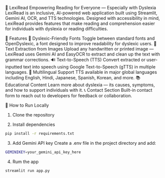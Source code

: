 📖 LexiRead
Empowering Reading for Everyone — Especially with Dyslexia
LexiRead is an inclusive, AI-powered web application built using Streamlit, Gemini AI, OCR, and TTS technologies. Designed with accessibility in mind, LexiRead provides features that make reading and comprehension easier for individuals with dyslexia or reading difficulties.

🚀 Features
🎨 Dyslexic-Friendly Fonts
Toggle between standard fonts and OpenDyslexic, a font designed to improve readability for dyslexic users.
🧾 Text Extraction from Images
Upload any handwritten or printed image — LexiRead uses Gemini AI and EasyOCR to extract and clean up the text with grammar corrections.
🔊 Text-to-Speech (TTS)
Convert extracted or user-inputted text into speech using Google Text-to-Speech (gTTS) in multiple languages.
💬 Multilingual Support
TTS available in major global languages including English, Hindi, Japanese, Spanish, Korean, and more.
📚 Educational Content
Learn more about dyslexia — its causes, symptoms, and how to support individuals with it.
📞 Contact Section
Built-in contact form to reach out to developers for feedback or collaboration.

🧪 How to Run Locally
1. Clone the repository

2. Install dependencies
```bash
pip install -r requirements.txt
```

3. Add Gemini API key
Create a .env file in the project directory and add:
```bash 
GEMINIKEY=your_gemini_api_key_here
```

4. Rum the app
```bash
streamlit run app.py
```